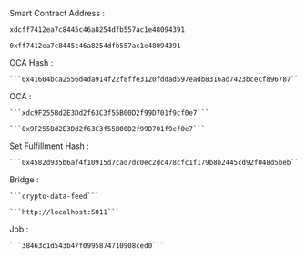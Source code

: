 Smart Contract Address : 

    xdcff7412ea7c8445c46a8254dfb557ac1e48094391

    0xff7412ea7c8445c46a8254dfb557ac1e48094391

OCA Hash :

    ```0x41604bca2556d4da914f22f8ffe3120fddad597eadb8316ad7423bcecf896787```

OCA :

    ```xdc9F255Bd2E3Dd2f63C3f55B00D2f99D701f9cf0e7```
    
    ```0x9F255Bd2E3Dd2f63C3f55B00D2f99D701f9cf0e7```

Set Fulfillment Hash :

    ```0x4582d935b6af4f10915d7cad7dc0ec2dc478cfc1f179b8b2445cd92f048d5beb```

Bridge :

    ```crypto-data-feed```

    ```http://localhost:5011```

Job :

    ```38463c1d543b47f0995874710908ced0```